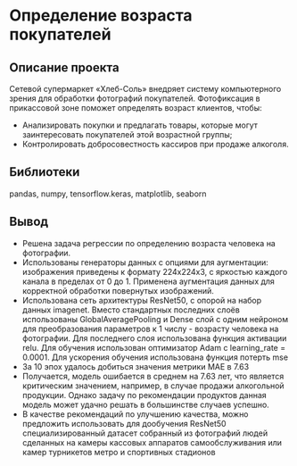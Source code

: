 # Определение возраста покупателей
## Описание проекта
Сетевой супермаркет «Хлеб-Соль» внедряет систему компьютерного зрения для обработки фотографий покупателей. Фотофиксация в прикассовой зоне поможет определять возраст клиентов, чтобы:
- Анализировать покупки и предлагать товары, которые могут заинтересовать покупателей этой возрастной группы;
- Контролировать добросовестность кассиров при продаже алкоголя.
## Библиотеки
pandas, numpy, tensorflow.keras, matplotlib, seaborn
## Вывод
- Решена задача регрессии по определению возраста человека на фотографии.
- Использованы генераторы данных с опциями для аугментации: изображения приведены к формату 224х224х3, с яркостью каждого канала в пределах от 0 до 1. Применена аугментация данных для корректной обработки повернутых изображений.
- Использована сеть архитектуры ResNet50, с опорой на набор данных imagenet. Вместо стандартных последних слоёв использованы GlobalAveragePooling и Dense слой с одним нейроном для преобразования параметров к 1 числу - возрасту человека на фотографии. Для последнего слоя использована функция активации relu. Для обучения использован оптимизатор Adam с learning_rate = 0.0001. Для ускорения обучения использована функция потерть mse
- За 10 эпох удалось добиться значения метрики MAE в 7.63
- Получается, модель ошибается в среднем на 7.63 лет, что является критическим значением, например, в случае продажи алкогольной продукции. Однако задачу по рекомендации продуктов данная модель может удачно решать в большинстве случаев успешно.
- В качестве рекомендаций по улучшению качества, можно предложить использовать для дообучения ResNet50 специализированный датасет собранный из фотографий людей сделанных на камеры кассовых аппаратов самообслуживания или камер турникетов метро и спортивных стадионов
